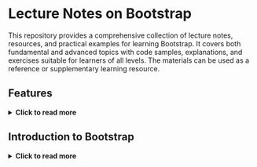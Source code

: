 # Lecture Notes on Bootstrap

This repository provides a comprehensive collection of lecture notes, resources, and practical examples for learning Bootstrap. It covers both fundamental and advanced topics with code samples, explanations, and exercises suitable for learners of all levels. The materials can be used as a reference or supplementary learning resource.

## Features
<details>
  <summary><strong>Click to read more</strong></summary>

- **Form Submission Validation**: Displays appropriate error messages for missing required fields or invalid input, such as incorrect age values.
- **Success Message Display**: Shows a personalized welcome message when the form is submitted successfully with valid data, providing user feedback.

</details>

## Introduction to Bootstrap
<details>
  <summary><strong>Click to read more</strong></summary>

Bootstrap is a popular front-end framework for the rapid development of responsive web pages. Known for its ease of use, Bootstrap allows developers to quickly create prototypes and develop interfaces that work seamlessly across various devices.

### Why Use Bootstrap?
<details>
  <summary><strong>Click to read more</strong></summary>

- **Rapid Prototyping**: Build functional layouts quickly that adapt to various screen sizes.
- **Responsive Design**: Built-in responsive classes ensure that the site looks good on all devices.
- **Component-Rich**: Comes with pre-styled components like buttons, cards, modals, and forms.
- **Ease of Use**: Minimal coding effort—just apply classes, and Bootstrap handles the styling.
- **Consistent Look and Feel**: Provides a clean, professional appearance across projects.

</details>

### New in Bootstrap 5
<details>
  <summary><strong>Click to read more</strong></summary>

Bootstrap 5 offers a modernized framework with enhanced features:
- **No More jQuery**: Replaced with vanilla JavaScript for better performance.
- **New Components and Utilities**: Includes components like offcanvas, accordion, and extended spacing utilities.
- **Enhanced Grid System**: Supports more customization for breakpoints and alignment.

</details>

### Getting Started with Bootstrap
To start using Bootstrap, refer to the [Bootstrap Quick Start Guide](https://getbootstrap.com/docs/5.3/getting-started/introduction/#quick-start).

### Basic Setup Steps
<details>
  <summary><strong>Click to read more</strong></summary>

1. **Include DOCTYPE and Meta Tags**:  
   Make sure your HTML includes the `DOCTYPE` declaration and the responsive meta tag:
   ```html
   <meta name="viewport" content="width=device-width, initial-scale=1">
 ``
2.	**Link to Bootstrap CSS and JS**:
Add the following links in your <head> section:
<link href="https://stackpath.bootstrapcdn.com/bootstrap/5.3.0/css/bootstrap.min.css" rel="stylesheet">
<script src="https://stackpath.bootstrapcdn.com/bootstrap/5.3.0/js/bootstrap.bundle.min.js"></script>

3.	**Box-Sizing**:
Set box-sizing to border-box globally:
* {
    box-sizing: border-box;
}

</details>

### Containers and Breakpoints
<details>
  <summary><strong>Click to read more</strong></summary>

Bootstrap’s responsive capabilities revolve around containers and breakpoints:

- **Containers**: Center and constrain the content. Types include:
  - `.container`: Fixed-width based on the screen size.
  - `.container-fluid`: Full-width, spanning the entire viewport.
  - `.container-{breakpoint}`: Adjusts according to the specified breakpoint.
- **Breakpoints**: Predefined screen size thresholds to ensure adaptive design.

</details>

### Grid System
<details>
  <summary><strong>Click to read more</strong></summary>

Bootstrap uses a 12-column grid system to structure page content, allowing flexible layouts.

- **Basic Structure**: Rows wrap columns, with the total column count in a row equaling 12 for proper alignment:
   ```html
   <div class="row">
       <div class="col-6">Column 1</div>
       <div class="col-6">Column 2</div>
   </div>
   ```
# Flexbox Integration
The grid system is built with flexbox, which offers a powerful way to align and distribute space among elements within a container. Bootstrap also supports the CSS grid, although flexbox is the default.

## Reboot
**Default Styling Reset**  
Bootstrap’s “Reboot” feature resets many default browser styles to provide a consistent foundation. It sets base styling for elements like typography, forms, and buttons to ensure they appear uniformly across different browsers.

## Typography and Text Utilities
<details>
  <summary><strong>Click to read more</strong></summary>

- **Bootstrap offers built-in classes for styling text**:
    - **Font Settings**: Customize font size, family, and weight using classes.
    - **Text Alignment**: Align text using classes like `text-start`, `text-center`, or `text-end`.
    - **Display Headings**: Use classes such as `display-1` to `display-6` for large, impactful headers.
    - **Muted Text**: Apply `text-muted` for subdued text styling.

</details>

## Tables
<details>
  <summary><strong>Click to read more</strong></summary>

**Bootstrap’s table styling improves default table appearance and adds functionality**:

- **Striped Rows**: `table-striped` for alternating row colors.
- **Dark Theme**: `table-dark` for dark-themed tables.
- **Hover Effect**: `table-hover` to highlight rows on mouseover.
</details>

## Forms
<details>
  <summary><strong>Click to read more</strong></summary>
Bootstrap’s form components make it easy to create stylish forms:

- **Validation**: Predefined validation states help users submit correct data.
- **Form Layouts**: Supports inline forms, stacked forms, and grid-based layouts.
- **Form Controls**: Includes elements like text inputs, checkboxes, and radio buttons.
</details>

## Button Styling
<details>
  <summary><strong>Click to read more</strong></summary>

Buttons come with different styling options for various actions:

- **Primary Buttons**: `btn-primary` for primary actions.
- **Outline Buttons**: `btn-outline-secondary` for a less prominent look.
- **Button Sizes**: Use `btn-sm` or `btn-lg` for small or large buttons.
</details>

## Summary
<details>
  <summary><strong>Click to read more</strong></summary>

Bootstrap is the best choice when you need rapid development, responsive design, and a consistent appearance, as well as when the project benefits from a large community and extensive documentation. It is ideal for both small and large projects that seek a solid, flexible, and customizable solution without sacrificing quality or user experience.
</details>